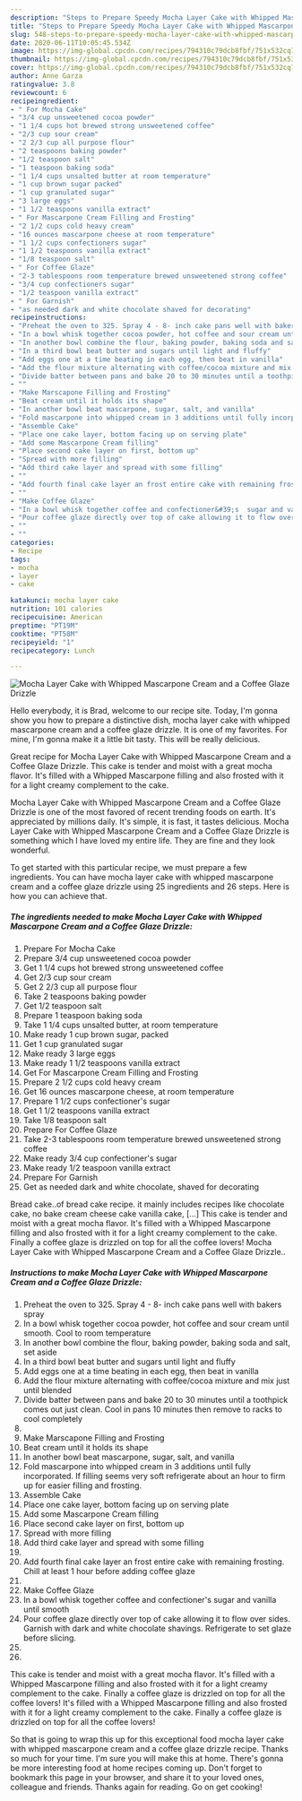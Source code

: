 ```yaml
---
description: "Steps to Prepare Speedy Mocha Layer Cake with Whipped Mascarpone Cream and a Coffee Glaze Drizzle"
title: "Steps to Prepare Speedy Mocha Layer Cake with Whipped Mascarpone Cream and a Coffee Glaze Drizzle"
slug: 548-steps-to-prepare-speedy-mocha-layer-cake-with-whipped-mascarpone-cream-and-a-coffee-glaze-drizzle
date: 2020-06-11T10:05:45.534Z
image: https://img-global.cpcdn.com/recipes/794310c79dcb8fbf/751x532cq70/mocha-layer-cake-with-whipped-mascarpone-cream-and-a-coffee-glaze-drizzle-recipe-main-photo.jpg
thumbnail: https://img-global.cpcdn.com/recipes/794310c79dcb8fbf/751x532cq70/mocha-layer-cake-with-whipped-mascarpone-cream-and-a-coffee-glaze-drizzle-recipe-main-photo.jpg
cover: https://img-global.cpcdn.com/recipes/794310c79dcb8fbf/751x532cq70/mocha-layer-cake-with-whipped-mascarpone-cream-and-a-coffee-glaze-drizzle-recipe-main-photo.jpg
author: Anne Garza
ratingvalue: 3.8
reviewcount: 6
recipeingredient:
- " For Mocha Cake"
- "3/4 cup unsweetened cocoa powder"
- "1 1/4 cups hot brewed strong unsweetened coffee"
- "2/3 cup sour cream"
- "2 2/3 cup all purpose flour"
- "2 teaspoons baking powder"
- "1/2 teaspoon salt"
- "1 teaspoon baking soda"
- "1 1/4 cups unsalted butter at room temperature"
- "1 cup brown sugar packed"
- "1 cup granulated sugar"
- "3 large eggs"
- "1 1/2 teaspoons vanilla extract"
- " For Mascarpone Cream Filling and Frosting"
- "2 1/2 cups cold heavy cream"
- "16 ounces mascarpone cheese at room temperature"
- "1 1/2 cups confectioners sugar"
- "1 1/2 teaspoons vanilla extract"
- "1/8 teaspoon salt"
- " For Coffee Glaze"
- "2-3 tablespoons room temperature brewed unsweetened strong coffee"
- "3/4 cup confectioners sugar"
- "1/2 teaspoon vanilla extract"
- " For Garnish"
- "as needed dark and white chocolate shaved for decorating"
recipeinstructions:
- "Preheat the oven to 325. Spray 4 - 8- inch cake pans well with bakers spray"
- "In a bowl whisk together cocoa powder, hot coffee and sour cream until smooth. Cool to room temperature"
- "In another bowl combine the flour, baking powder, baking soda and salt, set aside"
- "In a third bowl beat butter and sugars until light and fluffy"
- "Add eggs one at a time beating in each egg, then beat in vanilla"
- "Add the flour mixture alternating with coffee/cocoa mixture and mix just until blended"
- "Divide batter between pans and bake 20 to 30 minutes until a toothpick comes out just clean. Cool in pans 10 minutes then remove to racks to cool completely"
- ""
- "Make Marscapone Filling and Frosting"
- "Beat cream until it holds its shape"
- "In another bowl beat mascarpone, sugar, salt, and vanilla"
- "Fold mascarpone into whipped cream in 3 additions until fully incorporated. If filling seems very soft refrigerate about an hour to firm up for easier filling and frosting."
- "Assemble Cake"
- "Place one cake layer, bottom facing up on serving plate"
- "Add some Mascarpone Cream filling"
- "Place second cake layer on first, bottom up"
- "Spread with more filling"
- "Add third cake layer and spread with some filling"
- ""
- "Add fourth final cake layer an frost entire cake with remaining frosting. Chill at least 1 hour before adding coffee glaze"
- ""
- "Make Coffee Glaze"
- "In a bowl whisk together coffee and confectioner&#39;s  sugar and vanilla until smooth"
- "Pour coffee glaze directly over top of cake allowing it to flow over sides. Garnish with dark and white chocolate shavings. Refrigerate to set glaze before slicing."
- ""
- ""
categories:
- Recipe
tags:
- mocha
- layer
- cake

katakunci: mocha layer cake 
nutrition: 101 calories
recipecuisine: American
preptime: "PT19M"
cooktime: "PT58M"
recipeyield: "1"
recipecategory: Lunch

---
```



![Mocha Layer Cake with Whipped Mascarpone Cream and a Coffee Glaze Drizzle](https://img-global.cpcdn.com/recipes/794310c79dcb8fbf/751x532cq70/mocha-layer-cake-with-whipped-mascarpone-cream-and-a-coffee-glaze-drizzle-recipe-main-photo.jpg)

Hello everybody, it is Brad, welcome to our recipe site. Today, I'm gonna show you how to prepare a distinctive dish, mocha layer cake with whipped mascarpone cream and a coffee glaze drizzle. It is one of my favorites. For mine, I'm gonna make it a little bit tasty. This will be really delicious.

Great recipe for Mocha Layer Cake with Whipped Mascarpone Cream and a Coffee Glaze Drizzle. This cake is tender and moist with a great mocha flavor. It&#39;s filled with a Whipped Mascarpone filling and also frosted with it for a light creamy complement to the cake.

Mocha Layer Cake with Whipped Mascarpone Cream and a Coffee Glaze Drizzle is one of the most favored of recent trending foods on earth. It's appreciated by millions daily. It's simple, it is fast, it tastes delicious. Mocha Layer Cake with Whipped Mascarpone Cream and a Coffee Glaze Drizzle is something which I have loved my entire life. They are fine and they look wonderful.


To get started with this particular recipe, we must prepare a few ingredients. You can have mocha layer cake with whipped mascarpone cream and a coffee glaze drizzle using 25 ingredients and 26 steps. Here is how you can achieve that.

<!--inarticleads1-->

##### The ingredients needed to make Mocha Layer Cake with Whipped Mascarpone Cream and a Coffee Glaze Drizzle:

1. Prepare  For Mocha Cake
1. Prepare 3/4 cup unsweetened cocoa powder
1. Get 1 1/4 cups hot brewed strong unsweetened coffee
1. Get 2/3 cup sour cream
1. Get 2 2/3 cup all purpose flour
1. Take 2 teaspoons baking powder
1. Get 1/2 teaspoon salt
1. Prepare 1 teaspoon baking soda
1. Take 1 1/4 cups unsalted butter, at room temperature
1. Make ready 1 cup brown sugar, packed
1. Get 1 cup granulated sugar
1. Make ready 3 large eggs
1. Make ready 1 1/2 teaspoons vanilla extract
1. Get  For Mascarpone Cream Filling and Frosting
1. Prepare 2 1/2 cups cold heavy cream
1. Get 16 ounces mascarpone cheese, at room temperature
1. Prepare 1 1/2 cups confectioner&#39;s sugar
1. Get 1 1/2 teaspoons vanilla extract
1. Take 1/8 teaspoon salt
1. Prepare  For Coffee Glaze
1. Take 2-3 tablespoons room temperature brewed unsweetened strong coffee
1. Make ready 3/4 cup confectioner&#39;s sugar
1. Make ready 1/2 teaspoon vanilla extract
1. Prepare  For Garnish
1. Get as needed dark and white chocolate, shaved for decorating


Bread cake..of bread cake recipe. it mainly includes recipes like chocolate cake, no bake cream cheese cake vanilla cake, […] This cake is tender and moist with a great mocha flavor. It&#39;s filled with a Whipped Mascarpone filling and also frosted with it for a light creamy complement to the cake. Finally a coffee glaze is drizzled on top for all the coffee lovers! Mocha Layer Cake with Whipped Mascarpone Cream and a Coffee Glaze Drizzle.. 

<!--inarticleads2-->

##### Instructions to make Mocha Layer Cake with Whipped Mascarpone Cream and a Coffee Glaze Drizzle:

1. Preheat the oven to 325. Spray 4 - 8- inch cake pans well with bakers spray
1. In a bowl whisk together cocoa powder, hot coffee and sour cream until smooth. Cool to room temperature
1. In another bowl combine the flour, baking powder, baking soda and salt, set aside
1. In a third bowl beat butter and sugars until light and fluffy
1. Add eggs one at a time beating in each egg, then beat in vanilla
1. Add the flour mixture alternating with coffee/cocoa mixture and mix just until blended
1. Divide batter between pans and bake 20 to 30 minutes until a toothpick comes out just clean. Cool in pans 10 minutes then remove to racks to cool completely
1. 
1. Make Marscapone Filling and Frosting
1. Beat cream until it holds its shape
1. In another bowl beat mascarpone, sugar, salt, and vanilla
1. Fold mascarpone into whipped cream in 3 additions until fully incorporated. If filling seems very soft refrigerate about an hour to firm up for easier filling and frosting.
1. Assemble Cake
1. Place one cake layer, bottom facing up on serving plate
1. Add some Mascarpone Cream filling
1. Place second cake layer on first, bottom up
1. Spread with more filling
1. Add third cake layer and spread with some filling
1. 
1. Add fourth final cake layer an frost entire cake with remaining frosting. Chill at least 1 hour before adding coffee glaze
1. 
1. Make Coffee Glaze
1. In a bowl whisk together coffee and confectioner&#39;s  sugar and vanilla until smooth
1. Pour coffee glaze directly over top of cake allowing it to flow over sides. Garnish with dark and white chocolate shavings. Refrigerate to set glaze before slicing.
1. 
1. 


This cake is tender and moist with a great mocha flavor. It&#39;s filled with a Whipped Mascarpone filling and also frosted with it for a light creamy complement to the cake. Finally a coffee glaze is drizzled on top for all the coffee lovers! It&#39;s filled with a Whipped Mascarpone filling and also frosted with it for a light creamy complement to the cake. Finally a coffee glaze is drizzled on top for all the coffee lovers! 

So that is going to wrap this up for this exceptional food mocha layer cake with whipped mascarpone cream and a coffee glaze drizzle recipe. Thanks so much for your time. I'm sure you will make this at home. There's gonna be more interesting food at home recipes coming up. Don't forget to bookmark this page in your browser, and share it to your loved ones, colleague and friends. Thanks again for reading. Go on get cooking!
